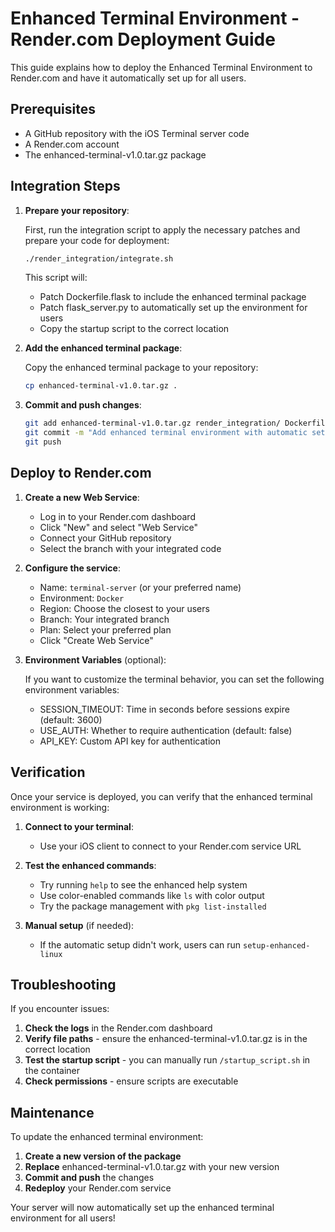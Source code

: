 # Enhanced Terminal Environment - Render.com Deployment Guide

This guide explains how to deploy the Enhanced Terminal Environment to Render.com and have it automatically set up for all users.

## Prerequisites

- A GitHub repository with the iOS Terminal server code
- A Render.com account
- The enhanced-terminal-v1.0.tar.gz package

## Integration Steps

1. **Prepare your repository**:

   First, run the integration script to apply the necessary patches and prepare your code for deployment:

   ```bash
   ./render_integration/integrate.sh
   ```

   This script will:
   - Patch Dockerfile.flask to include the enhanced terminal package
   - Patch flask_server.py to automatically set up the environment for users
   - Copy the startup script to the correct location

2. **Add the enhanced terminal package**:

   Copy the enhanced terminal package to your repository:

   ```bash
   cp enhanced-terminal-v1.0.tar.gz .
   ```

3. **Commit and push changes**:

   ```bash
   git add enhanced-terminal-v1.0.tar.gz render_integration/ Dockerfile.flask flask_server.py
   git commit -m "Add enhanced terminal environment with automatic setup for Render.com"
   git push
   ```

## Deploy to Render.com

1. **Create a new Web Service**:

   - Log in to your Render.com dashboard
   - Click "New" and select "Web Service"
   - Connect your GitHub repository
   - Select the branch with your integrated code

2. **Configure the service**:

   - Name: `terminal-server` (or your preferred name)
   - Environment: `Docker`
   - Region: Choose the closest to your users
   - Branch: Your integrated branch
   - Plan: Select your preferred plan
   - Click "Create Web Service"

3. **Environment Variables** (optional):

   If you want to customize the terminal behavior, you can set the following environment variables:
   - SESSION_TIMEOUT: Time in seconds before sessions expire (default: 3600)
   - USE_AUTH: Whether to require authentication (default: false)
   - API_KEY: Custom API key for authentication

## Verification

Once your service is deployed, you can verify that the enhanced terminal environment is working:

1. **Connect to your terminal**:
   - Use your iOS client to connect to your Render.com service URL

2. **Test the enhanced commands**:
   - Try running `help` to see the enhanced help system
   - Use color-enabled commands like `ls` with color output
   - Try the package management with `pkg list-installed`

3. **Manual setup** (if needed):
   - If the automatic setup didn't work, users can run `setup-enhanced-linux`

## Troubleshooting

If you encounter issues:

1. **Check the logs** in the Render.com dashboard
2. **Verify file paths** - ensure the enhanced-terminal-v1.0.tar.gz is in the correct location
3. **Test the startup script** - you can manually run `/startup_script.sh` in the container
4. **Check permissions** - ensure scripts are executable

## Maintenance

To update the enhanced terminal environment:

1. **Create a new version of the package**
2. **Replace** enhanced-terminal-v1.0.tar.gz with your new version
3. **Commit and push** the changes
4. **Redeploy** your Render.com service

Your server will now automatically set up the enhanced terminal environment for all users!
